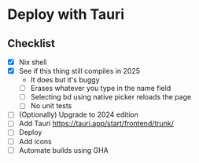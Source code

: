 # Deploy with Tauri

## Checklist

- [x] Nix shell
- [x] See if this thing still compiles in 2025
  - It does but it's buggy
  - [ ] Erases whatever you type in the name field
  - [ ] Selecting bd using native picker reloads the page
  - [ ] No unit tests
- [ ] (Optionally) Upgrade to 2024 edition
- [ ] Add Tauri https://tauri.app/start/frontend/trunk/
- [ ] Deploy
- [ ] Add icons
- [ ] Automate builds using GHA
